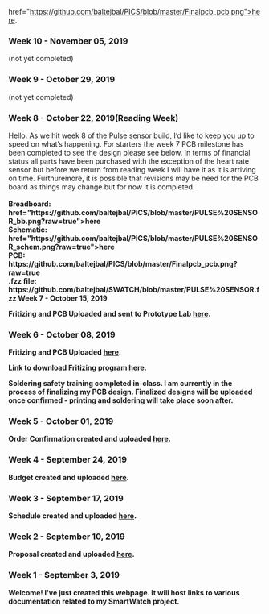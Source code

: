 href="https://github.com/baltejbal/PICS/blob/master/Finalpcb_pcb.png">here</a>.</p>
<html>
  <head></head>
  <body>
    <h3 id="November-05-2019-Week-10">Week 10 - November 05, 2019</h3>
    <p>(not yet completed)</p>
    <h3 id="October-29-2019-Week-9">Week 9 - October 29, 2019</h3>
    <p>(not yet completed)</p>
    <h3 id="October-22-2019-Week-8">Week 8 - October 22, 2019(Reading Week)</h3>
    <p> Hello. As we hit week 8 of the Pulse sensor build, I’d like to keep you up to speed on what’s happening. For starters the week 7 PCB milestone has been completed to see the design please see below. In terms of financial status all parts have been purchased with the exception of the heart rate sensor but before we return from reading week I will have it as it is arriving on time. Furthuremore, it is possible that revisions may be need for the PCB board as things may change but for now it is completed.<b><br><br><b>Breadboard:</b><br> href="https://github.com/baltejbal/PICS/blob/master/PULSE%20SENSOR_bb.png?raw=true">here</a><br><b>Schematic:</b><br>href="https://github.com/baltejbal/PICS/blob/master/PULSE%20SENSOR_schem.png?raw=true">here</a><br><b>PCB:</b><br>https://github.com/baltejbal/PICS/blob/master/Finalpcb_pcb.png?raw=true<br><b>.fzz file:</b><br>https://github.com/baltejbal/SWATCH/blob/master/PULSE%20SENSOR.fzz <a
    <h3 id="October-15-2019-Week-7">Week 7 - October 15, 2019</h3>
    <p> Fritizing and PCB Uploaded and sent to Prototype Lab <a
     href="https://github.com/baltejbal/PICS/blob/master/Finalpcb_pcb.png">here</a>.</p>
    <h3 id="October-08-2019-week-6">Week 6 - October 08, 2019</h3> 
    <p>Fritizing and PCB Uploaded <a                  
    href="https://github.com/baltejbal/SWATCH/blob/master/PULSE%20SENSOR.fzz">here</a>.</p>
    <p>Link to download Fritizing program <a     
    href="https://fritzing.org/download/">here</a>.</p>
    <p>Soldering safety training completed in-class. I am currently in the process of finalizing my PCB design. Finalized designs will be        uploaded once confirmed - printing and soldering will take place soon after.</p>
    <h3 id="October-01-2019-week-5">Week 5 - October 01, 2019</h3> 
    <p>Order Confirmation created and uploaded <a href="https://github.com/baltejbal/SWATCH/blob/master/ORDER%20CONFIRMATION.docx">here</a>.</p>
    <h3 id="september-24-2019-week-4">Week 4 - September 24, 2019</h3>
    <p>Budget created and uploaded <a href="https://github.com/baltejbal/SWATCH/blob/master/budget.xlsx">here</a>.</p>
    <h3 id="september-17-2019-week-3">Week 3 - September 17, 2019</h3>
    <p>Schedule created and uploaded <a href="https://github.com/baltejbal/SWATCH/blob/master/ProjectTimeLine.mpp">here</a>.</p>
    <h3 id="september-10-2019-week-2">Week 2 - September 10, 2019</h3>
    <p>Proposal created and uploaded <a href="https://github.com/baltejbal/SWATCH/blob/master/ProposalContentStudentNameRev03.xlsx">here</a>.</p>
    <h3 id="september-03-2019-week-1">Week 1 - September 3, 2019</h3>
    <p>Welcome! I've just created this webpage. It will host links to various documentation related to my SmartWatch project.</p>
  </body>
</html>
